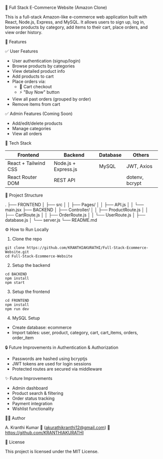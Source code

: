 
🛒 Full Stack E-Commerce Website (Amazon Clone)

This is a full-stack Amazon-like e-commerce web application built with React, Node.js, Express, and MySQL. It allows users to sign up, log in, browse products by category, add items to their cart, place orders, and view order history.

🚀 Features

✅ User Features
- User authentication (signup/login)
- Browse products by categories
- View detailed product info
- Add products to cart
- Place orders via:
  - 🛒 Cart checkout
  - ⚡ "Buy Now" button
- View all past orders (grouped by order)
- Remove items from cart

✅ Admin Features (Coming Soon)
- Add/edit/delete products
- Manage categories
- View all orders

🧰 Tech Stack

Frontend              | Backend               | Database | Others
----------------------|-----------------------|----------|----------------
React + Tailwind CSS | Node.js + Express.js  | MySQL    | JWT, Axios
React Router DOM     | REST API              |          | dotenv, bcrypt

📁 Project Structure

.
├── FRONTEND
│   ├── src
│   │   ├── Pages/
│   │   ├── API.js
│   │   └── main.jsx
├── BACKEND
│   ├── Controller/
│   │   ├── ProductRoute.js
│   │   ├── CartRoute.js
│   │   ├── OrderRoute.js
│   │   └── UserRoute.js
│   ├── database.js
│   └── server.js
└── README.md


⚙️ How to Run Locally

1. Clone the repo
```
git clone https://github.com/KRANTHIAKURATHI/Full-Stack-Ecommerce-Website.git
cd Full-Stack-Ecommerce-Website
```

2. Setup the backend
```
cd BACKEND
npm install
npm start
```

3. Setup the frontend
```
cd FRONTEND
npm install
npm run dev
```

4. MySQL Setup
- Create database: ecommerce
- Import tables: user, product, category, cart, cart_items, orders, order_item
  
🔒 Future Improvements in Authentication & Authorization

- Passwords are hashed using bcryptjs
- JWT tokens are used for login sessions
- Protected routes are secured via middleware

✨ Future Improvements

- Admin dashboard
- Product search & filtering
- Order status tracking
- Payment integration
- Wishlist functionality

🙋‍♂️ Author

A. Kranthi Kumar
📧 (akurathikranthi12@gmail.com)
🔗 https://github.com/KRANTHIAKURATHI

📄 License

This project is licensed under the MIT License.
